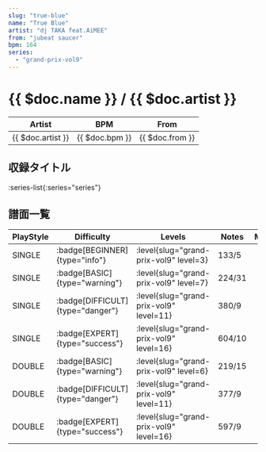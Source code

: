 ```yaml
---
slug: "true-blue"
name: "True Blue"
artist: "dj TAKA feat.AiMEE"
from: "jubeat saucer"
bpm: 164
series:
  - "grand-prix-vol9"
---
```


# {{ $doc.name }} / {{ $doc.artist }}

|Artist|BPM|From|
|------|---|----|
|{{ $doc.artist }}|{{ $doc.bpm }}|{{ $doc.from }}|

## 収録タイトル

:series-list{:series="series"}

## 譜面一覧

|PlayStyle|Difficulty|Levels|Notes|Movie|
|---------|----------|------|-----|-----|
|SINGLE| :badge[BEGINNER]{type="info"}|<div class="field is-grouped is-grouped-multiline"> :level{slug="grand-prix-vol9" level=3}</div>|133/5||
|SINGLE| :badge[BASIC]{type="warning"}|<div class="field is-grouped is-grouped-multiline"> :level{slug="grand-prix-vol9" level=7}</div>|224/31||
|SINGLE| :badge[DIFFICULT]{type="danger"}|<div class="field is-grouped is-grouped-multiline"> :level{slug="grand-prix-vol9" level=11}</div>|380/9||
|SINGLE| :badge[EXPERT]{type="success"}|<div class="field is-grouped is-grouped-multiline"> :level{slug="grand-prix-vol9" level=16}</div>|604/10||
|DOUBLE| :badge[BASIC]{type="warning"}|<div class="field is-grouped is-grouped-multiline"> :level{slug="grand-prix-vol9" level=6}</div>|219/15||
|DOUBLE| :badge[DIFFICULT]{type="danger"}|<div class="field is-grouped is-grouped-multiline"> :level{slug="grand-prix-vol9" level=11}</div>|377/9||
|DOUBLE| :badge[EXPERT]{type="success"}|<div class="field is-grouped is-grouped-multiline"> :level{slug="grand-prix-vol9" level=16}</div>|597/9||
